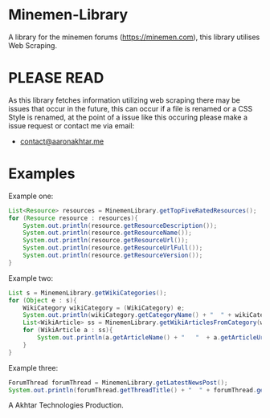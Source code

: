 # Minemen-Library
A library for the minemen forums (https://minemen.com), this library utilises Web Scraping.

# PLEASE READ
As this library fetches information utilizing web scraping there may be issues that occur in the future, this can occur if a file is renamed or a CSS Style is renamed, at the point of a issue like this occuring please make a issue request or contact me via email:
 - contact@aaronakhtar.me
# Examples
Example one:
```java
List<Resource> resources = MinemenLibrary.getTopFiveRatedResources();
for (Resource resource : resources){
    System.out.println(resource.getResourceDescription());
    System.out.println(resource.getResourceName());
    System.out.println(resource.getResourceUrl());
    System.out.println(resource.getResourceUrlFull());
    System.out.println(resource.getResourceVersion());
}
```

Example two:
```java
List s = MinemenLibrary.getWikiCategories();
for (Object e : s){
    WikiCategory wikiCategory = (WikiCategory) e;
    System.out.println(wikiCategory.getCategoryName() + "  " + wikiCategory.getCategoryUrlFull());
    List<WikiArticle> ss = MinemenLibrary.getWikiArticlesFromCategory(wikiCategory);
    for (WikiArticle a : ss){
        System.out.println(a.getArticleName() + "   "  + a.getArticleUrlFull());
    }
}
```

Example three:
```java
ForumThread forumThread = MinemenLibrary.getLatestNewsPost();
System.out.println(forumThread.getThreadTitle() + "  " + forumThread.getDatePosted() + "  " + forumThread.getThreadCreator() + "  " + forumThread.getThreadUrlFull());
```

A Akhtar Technologies Production.
